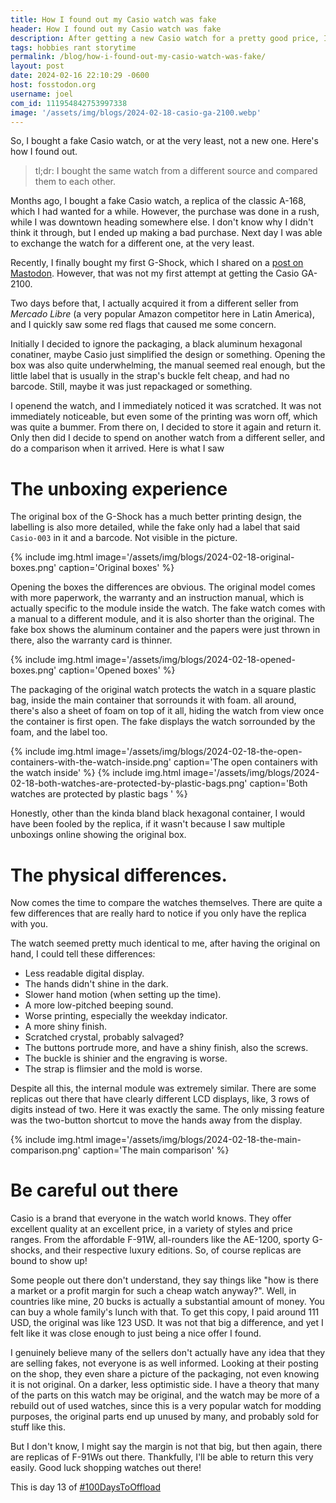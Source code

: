```yaml
---
title: How I found out my Casio watch was fake
header: How I found out my Casio watch was fake
description: After getting a new Casio watch for a pretty good price, I thought I would be very happy. But there was something fishy going on!
tags: hobbies rant storytime
permalink: /blog/how-i-found-out-my-casio-watch-was-fake/
layout: post
date: 2024-02-16 22:10:29 -0600
host: fosstodon.org
username: joel
com_id: 111954842753997338
image: '/assets/img/blogs/2024-02-18-casio-ga-2100.webp'
---
```


So, I bought a fake Casio watch, or at the very least, not a new one. Here's how I found out.

> tl;dr: I bought the same watch from a different source and compared them to each other.

Months ago, I bought a fake Casio watch, a replica of the classic A-168, which I had wanted for a while. However, the purchase was done in a rush, while I was downtown heading somewhere else. I don't know why I didn't think it through, but I ended up making a bad purchase. Next day I was able to exchange the watch for a different one, at the very least.

Recently, I finally bought my first G-Shock, which I shared on a [post on Mastodon](https://fosstodon.org/@joel/111947648857237337/). However, that was not my first attempt at getting the Casio GA-2100.

Two days before that, I actually acquired it from a different seller from *Mercado Libre* (a very popular Amazon competitor here in Latin America), and I quickly saw some red flags that caused me some concern.

Initially I decided to ignore the packaging, a black aluminum hexagonal conatiner, maybe Casio just simplified the design or something. Opening the box was also quite underwhelming, the manual seemed real enough, but the little label that is usually in the strap's buckle felt cheap, and had no barcode. Still, maybe it was just repackaged or something.

I openend the watch, and I immediately noticed it was scratched. It was not immediately noticeable, but even some of the printing was worn off, which was quite a bummer. From there on, I decided to store it again and return it. Only then did I decide to spend on another watch from a different seller, and do a comparison when it arrived. Here is what I saw

# The unboxing experience

The original box of the G-Shock has a much better printing design, the labelling is also more detailed, while the fake only had a label that said `Casio-003` in it and a barcode. Not visible in the picture.

{% include img.html image='/assets/img/blogs/2024-02-18-original-boxes.png' caption='Original boxes' %}

Opening the boxes the differences are obvious. The original model comes with more paperwork, the warranty and an instruction manual, which is actually specific to the module inside the watch. The fake watch comes with a manual to a different module, and it is also shorter than the original. The fake box shows the aluminum container and the papers were just thrown in there, also the warranty card is thinner.

{% include img.html image='/assets/img/blogs/2024-02-18-opened-boxes.png' caption='Opened boxes' %}

The packaging of the original watch protects the watch in a square plastic bag, inside the main container that sorrounds it with foam. all around, there's also a sheet of foam on top of it all, hiding the watch from view once the container is first open. The fake displays the watch sorrounded by the foam, and the label too.

{% include img.html image='/assets/img/blogs/2024-02-18-the-open-containers-with-the-watch-inside.png' caption='The open containers with the watch inside' %}
{% include img.html image='/assets/img/blogs/2024-02-18-both-watches-are-protected-by-plastic-bags.png' caption='Both watches are protected by plastic bags ' %}

Honestly, other than the kinda bland black hexagonal container, I would have been fooled by the replica, if it wasn't because I saw multiple unboxings online showing the original box.

# The physical differences.

Now comes the time to compare the watches themselves. There are quite a few differences that are really hard to notice if you only have the replica with you.

The watch seemed pretty much identical to me, after having the original on hand, I could tell these differences:

- Less readable digital display.
- The hands didn't shine in the dark.
- Slower hand motion (when setting up the time).
- A more low-pitched beeping sound.
- Worse printing, especially the weekday indicator.
- A more shiny finish.
- Scratched crystal, probably salvaged?
- The buttons portrude more, and have a shiny finish, also the screws.
- The buckle is shinier and the engraving is worse.
- The strap is flimsier and the mold is worse.

Despite all this, the internal module was extremely similar. There are some replicas out there that have clearly different LCD displays, like, 3 rows of digits instead of two. Here it was exactly the same. The only missing feature was the two-button shortcut to move the hands away from the display.

{% include img.html image='/assets/img/blogs/2024-02-18-the-main-comparison.png' caption='The main comparison' %}

# Be careful out there

Casio is a brand that everyone in the watch world knows. They offer excellent quality at an excellent price, in a variety of styles and price ranges. From the affordable F-91W, all-rounders like the AE-1200, sporty G-shocks, and their respective luxury editions. So, of course replicas are bound to show up!

Some people out there don't understand, they say things like "how is there a market or a profit margin for such a cheap watch anyway?". Well, in countries like mine, 20 bucks is actually a substantial amount of money. You can buy a whole family's lunch with that. To get this copy, I paid around 111 USD, the original was like 123 USD. It was not that big a difference, and yet I felt like it was close enough to just being a nice offer I found.

I genuinely believe many of the sellers don't actually have any idea that they are selling fakes, not everyone is as well informed. Looking at their posting on the shop, they even share a picture of the packaging, not even knowing it is not original. On a darker, less optimistic side. I have a theory that many of the parts on this watch may be original, and the watch may be more of a rebuild out of used watches, since this is a very popular watch for modding purposes, the original parts end up unused by many, and probably sold for stuff like this.

But I don't know, I might say the margin is not that big, but then again, there are replicas of F-91Ws out there. Thankfully, I'll be able to return this very easily. Good luck shopping watches out there!

This is day 13 of [#100DaysToOffload](https://100daystooffload.com)

